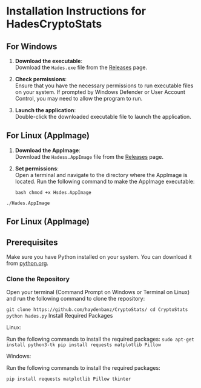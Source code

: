 # Installation Instructions for HadesCryptoStats

## For Windows

1. **Download the executable**:  
   Download the `Hades.exe` file from the [Releases](https://github.com/haydenbanz/CryptoStats/releases) page.

2. **Check permissions**:  
   Ensure that you have the necessary permissions to run executable files on your system. If prompted by Windows Defender or User Account Control, you may need to allow the program to run.

3. **Launch the application**:  
   Double-click the downloaded executable file to launch the application.

## For Linux (AppImage)

1. **Download the AppImage**:  
   Download the `Hadess.AppImage` file from the [Releases](https://github.com/haydenbanz/CryptoStats/releases) page.

2. **Set permissions**:  
   Open a terminal and navigate to the directory where the AppImage is located. Run the following command to make the AppImage executable:

   `bash
   chmod +x Hsdes.AppImage`

`./Hades.AppImage
`

## For Linux (AppImage)


## Prerequisites

Make sure you have Python installed on your system. You can download it from [python.org](https://www.python.org/downloads/).

### Clone the Repository

Open your terminal (Command Prompt on Windows or Terminal on Linux) and run the following command to clone the repository:

`
git clone https://github.com/haydenbanz/CryptoStats/
cd CryptoStats
python hades.py
`
Install Required Packages

Linux:

Run the following commands to install the required packages:
`sudo apt-get install python3-tk
pip install requests matplotlib Pillow
`

Windows:

Run the following commands to install the required packages:

`pip install requests matplotlib Pillow tkinter`
		
		
